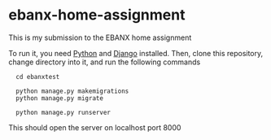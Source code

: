 # ebanx-home-assignment
This is my submission to the EBANX home assignment

To run it, you need [Python](https://www.python.org/) and [Django](https://www.djangoproject.com/) installed. Then, clone this repository, change directory into it, and run the following commands

```
  cd ebanxtest
  
  python manage.py makemigrations
  python manage.py migrate
  
  python manage.py runserver

```

This should open the server on localhost port 8000
